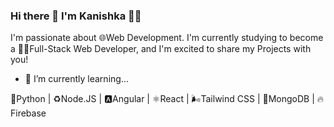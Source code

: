 ### Hi there 👋 I'm Kanishka 🧑‍💻

I'm passionate about 🌐Web Development. I'm currently studying to become a 🧑‍💻Full-Stack Web Developer, and I'm excited to share my Projects with you!

- 🌱 I’m currently learning...

🐍Python  |  ♻️Node.JS  |  🅰️Angular  |  ⚛️React  |  🌬Tailwind CSS  |  🌿MongoDB  |  🔥Firebase

<!--
**kanishkasubash/kanishkasubash** is a ✨ _special_ ✨ repository because its `README.md` (this file) appears on your GitHub profile.

Here are some ideas to get you started:

- 🔭 I’m currently working on ...
- 🌱 I’m currently learning ...
- 👯 I’m looking to collaborate on ...
- 🤔 I’m looking for help with ...
- 💬 Ask me about ...
- 📫 How to reach me: ...
- 😄 Pronouns: ...
- ⚡ Fun fact: ...
-->
